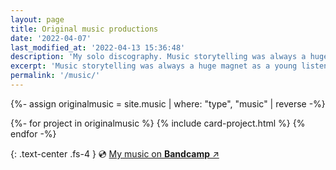 ```yaml
---
layout: page
title: Original music productions
date: '2022-04-07'
last_modified_at: '2022-04-13 15:36:48'
description: 'My solo discography. Music storytelling was always a huge magnet as a young listener, hence why the concept album is my favorite medium as a composer.'
excerpt: 'Music storytelling was always a huge magnet as a young listener, hence why the concept album is my favorite medium as a composer.'
permalink: '/music/'
---
```

{%- assign originalmusic = site.music | where: "type", "music" | reverse -%}
<section class="m2m-entry my-5 pb-3">
  <div class="h-feed">
    {%- for project in originalmusic %}
    {% include card-project.html %}
    {% endfor -%}
  </div>
</section>

{: .text-center .fs-4 }
💿 [My music on **Bandcamp** ↗︎](https://minutestomidnight.bandcamp.com)